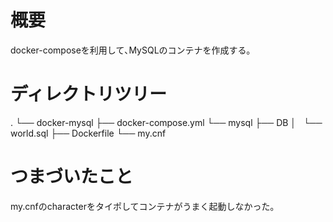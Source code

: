# 概要

docker-composeを利用して､MySQLのコンテナを作成する｡

# ディレクトリツリー

.
└── docker-mysql
    ├── docker-compose.yml
    └── mysql
        ├── DB
        │   └── world.sql
        ├── Dockerfile
        └── my.cnf

# つまづいたこと

my.cnfのcharacterをタイポしてコンテナがうまく起動しなかった｡
